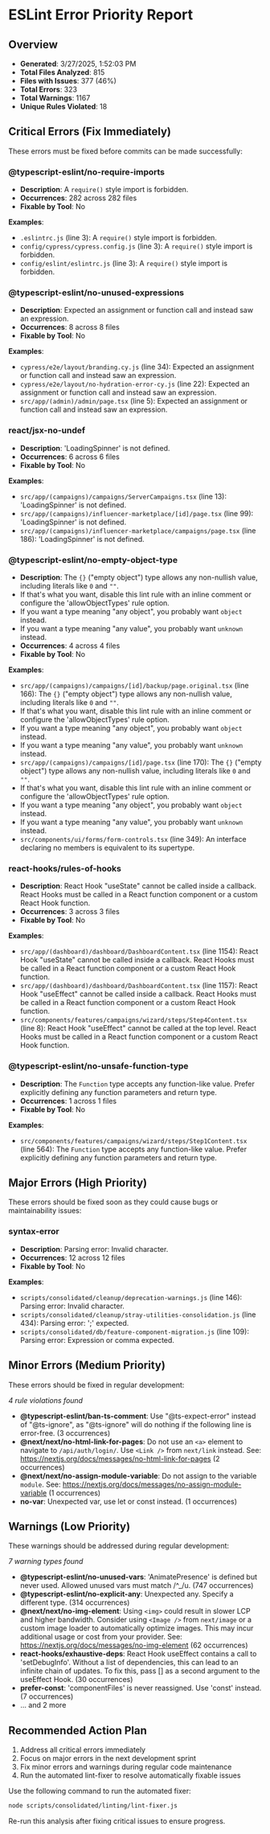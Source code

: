 # ESLint Error Priority Report

## Overview

- **Generated**: 3/27/2025, 1:52:03 PM
- **Total Files Analyzed**: 815
- **Files with Issues**: 377 (46%)
- **Total Errors**: 323
- **Total Warnings**: 1167
- **Unique Rules Violated**: 18

## Critical Errors (Fix Immediately)

These errors must be fixed before commits can be made successfully:

### @typescript-eslint/no-require-imports

- **Description**: A `require()` style import is forbidden.
- **Occurrences**: 282 across 282 files
- **Fixable by Tool**: No

**Examples**:

- `.eslintrc.js` (line 3): A `require()` style import is forbidden.
- `config/cypress/cypress.config.js` (line 3): A `require()` style import is forbidden.
- `config/eslint/eslintrc.js` (line 3): A `require()` style import is forbidden.

### @typescript-eslint/no-unused-expressions

- **Description**: Expected an assignment or function call and instead saw an expression.
- **Occurrences**: 8 across 8 files
- **Fixable by Tool**: No

**Examples**:

- `cypress/e2e/layout/branding.cy.js` (line 34): Expected an assignment or function call and instead saw an expression.
- `cypress/e2e/layout/no-hydration-error-cy.js` (line 22): Expected an assignment or function call and instead saw an expression.
- `src/app/(admin)/admin/page.tsx` (line 5): Expected an assignment or function call and instead saw an expression.

### react/jsx-no-undef

- **Description**: 'LoadingSpinner' is not defined.
- **Occurrences**: 6 across 6 files
- **Fixable by Tool**: No

**Examples**:

- `src/app/(campaigns)/campaigns/ServerCampaigns.tsx` (line 13): 'LoadingSpinner' is not defined.
- `src/app/(campaigns)/influencer-marketplace/[id]/page.tsx` (line 99): 'LoadingSpinner' is not defined.
- `src/app/(campaigns)/influencer-marketplace/campaigns/page.tsx` (line 186): 'LoadingSpinner' is not defined.

### @typescript-eslint/no-empty-object-type

- **Description**: The `{}` ("empty object") type allows any non-nullish value, including literals like `0` and `""`.
- If that's what you want, disable this lint rule with an inline comment or configure the 'allowObjectTypes' rule option.
- If you want a type meaning "any object", you probably want `object` instead.
- If you want a type meaning "any value", you probably want `unknown` instead.
- **Occurrences**: 4 across 4 files
- **Fixable by Tool**: No

**Examples**:

- `src/app/(campaigns)/campaigns/[id]/backup/page.original.tsx` (line 166): The `{}` ("empty object") type allows any non-nullish value, including literals like `0` and `""`.
- If that's what you want, disable this lint rule with an inline comment or configure the 'allowObjectTypes' rule option.
- If you want a type meaning "any object", you probably want `object` instead.
- If you want a type meaning "any value", you probably want `unknown` instead.
- `src/app/(campaigns)/campaigns/[id]/page.tsx` (line 170): The `{}` ("empty object") type allows any non-nullish value, including literals like `0` and `""`.
- If that's what you want, disable this lint rule with an inline comment or configure the 'allowObjectTypes' rule option.
- If you want a type meaning "any object", you probably want `object` instead.
- If you want a type meaning "any value", you probably want `unknown` instead.
- `src/components/ui/forms/form-controls.tsx` (line 349): An interface declaring no members is equivalent to its supertype.

### react-hooks/rules-of-hooks

- **Description**: React Hook "useState" cannot be called inside a callback. React Hooks must be called in a React function component or a custom React Hook function.
- **Occurrences**: 3 across 3 files
- **Fixable by Tool**: No

**Examples**:

- `src/app/(dashboard)/dashboard/DashboardContent.tsx` (line 1154): React Hook "useState" cannot be called inside a callback. React Hooks must be called in a React function component or a custom React Hook function.
- `src/app/(dashboard)/dashboard/DashboardContent.tsx` (line 1157): React Hook "useEffect" cannot be called inside a callback. React Hooks must be called in a React function component or a custom React Hook function.
- `src/components/features/campaigns/wizard/steps/Step4Content.tsx` (line 8): React Hook "useEffect" cannot be called at the top level. React Hooks must be called in a React function component or a custom React Hook function.

### @typescript-eslint/no-unsafe-function-type

- **Description**: The `Function` type accepts any function-like value.
  Prefer explicitly defining any function parameters and return type.
- **Occurrences**: 1 across 1 files
- **Fixable by Tool**: No

**Examples**:

- `src/components/features/campaigns/wizard/steps/Step1Content.tsx` (line 564): The `Function` type accepts any function-like value.
  Prefer explicitly defining any function parameters and return type.

## Major Errors (High Priority)

These errors should be fixed soon as they could cause bugs or maintainability issues:

### syntax-error

- **Description**: Parsing error: Invalid character.
- **Occurrences**: 12 across 12 files
- **Fixable by Tool**: No

**Examples**:

- `scripts/consolidated/cleanup/deprecation-warnings.js` (line 146): Parsing error: Invalid character.
- `scripts/consolidated/cleanup/stray-utilities-consolidation.js` (line 434): Parsing error: ';' expected.
- `scripts/consolidated/db/feature-component-migration.js` (line 109): Parsing error: Expression or comma expected.

## Minor Errors (Medium Priority)

These errors should be fixed in regular development:

_4 rule violations found_

- **@typescript-eslint/ban-ts-comment**: Use "@ts-expect-error" instead of "@ts-ignore", as "@ts-ignore" will do nothing if the following line is error-free. (3 occurrences)
- **@next/next/no-html-link-for-pages**: Do not use an `<a>` element to navigate to `/api/auth/login/`. Use `<Link />` from `next/link` instead. See: https://nextjs.org/docs/messages/no-html-link-for-pages (2 occurrences)
- **@next/next/no-assign-module-variable**: Do not assign to the variable `module`. See: https://nextjs.org/docs/messages/no-assign-module-variable (1 occurrences)
- **no-var**: Unexpected var, use let or const instead. (1 occurrences)

## Warnings (Low Priority)

These warnings should be addressed during regular development:

_7 warning types found_

- **@typescript-eslint/no-unused-vars**: 'AnimatePresence' is defined but never used. Allowed unused vars must match /^\_/u. (747 occurrences)
- **@typescript-eslint/no-explicit-any**: Unexpected any. Specify a different type. (314 occurrences)
- **@next/next/no-img-element**: Using `<img>` could result in slower LCP and higher bandwidth. Consider using `<Image />` from `next/image` or a custom image loader to automatically optimize images. This may incur additional usage or cost from your provider. See: https://nextjs.org/docs/messages/no-img-element (62 occurrences)
- **react-hooks/exhaustive-deps**: React Hook useEffect contains a call to 'setDebugInfo'. Without a list of dependencies, this can lead to an infinite chain of updates. To fix this, pass [] as a second argument to the useEffect Hook. (30 occurrences)
- **prefer-const**: 'componentFiles' is never reassigned. Use 'const' instead. (7 occurrences)
- ... and 2 more

## Recommended Action Plan

1. Address all critical errors immediately
2. Focus on major errors in the next development sprint
3. Fix minor errors and warnings during regular code maintenance
4. Run the automated lint-fixer to resolve automatically fixable issues

Use the following command to run the automated fixer:

```bash
node scripts/consolidated/linting/lint-fixer.js
```

Re-run this analysis after fixing critical issues to ensure progress.
